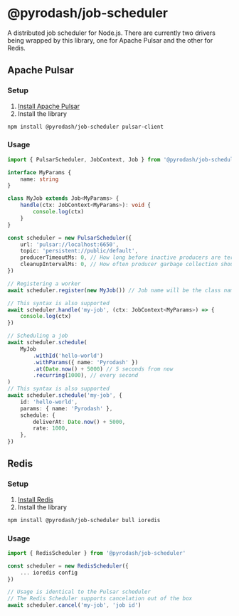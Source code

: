 # @pyrodash/job-scheduler

A distributed job scheduler for Node.js. There are currently two drivers being wrapped by this library, one for Apache Pulsar and the other for Redis.

## Apache Pulsar
### Setup
1. [Install Apache Pulsar](https://pulsar.apache.org/docs/4.0.x/getting-started-home/)
2. Install the library
```sh
npm install @pyrodash/job-scheduler pulsar-client
```

### Usage
```ts
import { PulsarScheduler, JobContext, Job } from '@pyrodash/job-scheduler'

interface MyParams {
    name: string
}

class MyJob extends Job<MyParams> {
    handle(ctx: JobContext<MyParams>): void {
        console.log(ctx)
    }
}

const scheduler = new PulsarScheduler({
    url: 'pulsar://localhost:6650',
    topic: 'persistent://public/default',
    producerTimeoutMs: 0, // How long before inactive producers are terminated
    cleanupIntervalMs: 0, // How often producer garbage collection should run (0 for never)
})

// Registering a worker
await scheduler.register(new MyJob()) // Job name will be the class name in kebab-case

// This syntax is also supported
await scheduler.handle('my-job', (ctx: JobContext<MyParams>) => {
    console.log(ctx)
})

// Scheduling a job
await scheduler.schedule(
    MyJob
        .withId('hello-world')
        .withParams({ name: 'Pyrodash' })
        .at(Date.now() + 5000) // 5 seconds from now
        .recurring(1000), // every second
)
// This syntax is also supported
await scheduler.schedule('my-job', {
    id: 'hello-world',
    params: { name: 'Pyrodash' },
    schedule: {
        deliverAt: Date.now() + 5000,
        rate: 1000,
    },
})
```

## Redis
### Setup
1. [Install Redis](https://redis.io/docs/latest/operate/oss_and_stack/install/install-redis/)
2. Install the library
```sh
npm install @pyrodash/job-scheduler bull ioredis
```

### Usage
```ts
import { RedisScheduler } from '@pyrodash/job-scheduler'

const scheduler = new RedisScheduler({
    ... ioredis config
})

// Usage is identical to the Pulsar scheduler
// The Redis Scheduler supports cancelation out of the box
await scheduler.cancel('my-job', 'job id')
```